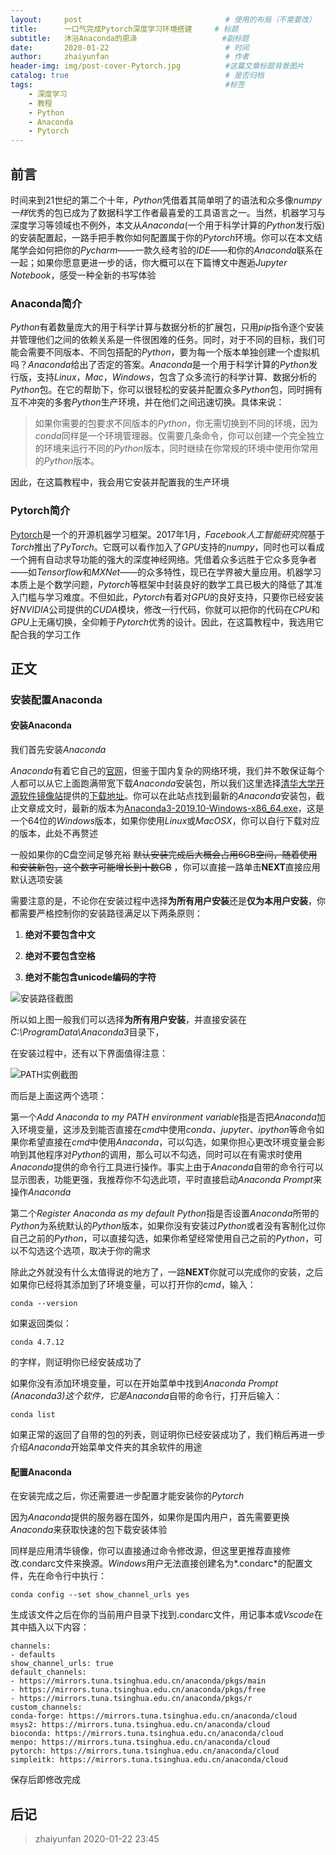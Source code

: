 ```yaml
---
layout:     post                                # 使用的布局（不需要改）
title:      一口气完成Pytorch深度学习环境搭建     # 标题 
subtitle:   沐浴Anaconda的恩泽                   #副标题
date:       2020-01-22                          # 时间
author:     zhaiyunfan                          # 作者
header-img: img/post-cover-Pytorch.jpg          #这篇文章标题背景图片
catalog: true                                   # 是否归档
tags:                                           #标签
    - 深度学习
    - 教程
    - Python
    - Anaconda
    - Pytorch
---
```

## 前言

时间来到21世纪的第二个十年，*Python*凭借着其简单明了的语法和众多像*numpy一样*优秀的包已成为了数据科学工作者最喜爱的工具语言之一。当然，机器学习与深度学习等领域也不例外，本文从*Anaconda*(一个用于科学计算的*Python*发行版)的安装配置起，一路手把手教你如何配置属于你的*Pytorch*环境。你可以在本文结尾学会如何把你的*Pycharm*——一款久经考验的*IDE*——和你的*Anaconda*联系在一起；如果你愿意更进一步的话，你大概可以在下篇博文中邂逅*Jupyter Notebook*，感受一种全新的书写体验

### Anaconda简介

*Python*有着数量庞大的用于科学计算与数据分析的扩展包，只用*pip*指令逐个安装并管理他们之间的依赖关系是一件很困难的任务。同时，对于不同的目标，我们可能会需要不同版本、不同包搭配的*Python*，要为每一个版本单独创建一个虚拟机吗？*Anaconda*给出了否定的答案。*Anaconda*是一个用于科学计算的*Python*发行版，支持*Linux*，*Mac*，*Windows*，包含了众多流行的科学计算、数据分析的*Python*包。在它的帮助下，你可以很轻松的安装并配置众多*Python*包，同时拥有互不冲突的多套*Python*生产环境，并在他们之间迅速切换。具体来说：

>如果你需要的包要求不同版本的*Python*，你无需切换到不同的环境，因为*conda*同样是一个环境管理器。仅需要几条命令，你可以创建一个完全独立的环境来运行不同的*Python*版本，同时继续在你常规的环境中使用你常用的*Python*版本。

因此，在这篇教程中，我会用它安装并配置我的生产环境

### Pytorch简介

[Pytorch](https://pytorch.org/)是一个的开源机器学习框架。2017年1月，*Facebook人工智能研究院*基于*Torch*推出了*PyTorch*。它既可以看作加入了*GPU*支持的*numpy*，同时也可以看成一个拥有自动求导功能的强大的深度神经网络。凭借着众多远胜于它众多竞争者——如*Tensorflow*和*MXNet*——的众多特性，现已在学界被大量应用。机器学习本质上是个数学问题，*Pytorch*等框架中封装良好的数学工具已极大的降低了其准入门槛与学习难度。不但如此，*Pytorch*有着对*GPU*的良好支持，只要你已经安装好*NVIDIA*公司提供的*CUDA*模块，修改一行代码，你就可以把你的代码在*CPU*和*GPU*上无痛切换，全仰赖于*Pytorch*优秀的设计。因此，在这篇教程中，我选用它配合我的学习工作

## 正文

### 安装配置Anaconda

#### 安装Anaconda

我们首先安装*Anaconda*

*Anaconda*有着它自己的[官网](https://www.anaconda.com/)，但鉴于国内复杂的网络环境，我们并不敢保证每个人都可以从它上面跑满带宽下载*Anaconda*安装包，所以我们这里选择[清华大学开源软件镜像站](https://mirror.tuna.tsinghua.edu.cn/)提供的[下载地址](https://mirrors.tuna.tsinghua.edu.cn/anaconda/archive/)。你可以在此站点找到最新的*Anaconda*安装包，截止文章成文时，最新的版本为[Anaconda3-2019.10-Windows-x86_64.exe](https://mirrors.tuna.tsinghua.edu.cn/anaconda/archive/Anaconda3-2019.10-Windows-x86_64.exe)，这是一个64位的*Windows*版本，如果你使用*Linux*或*MacOSX*，你可以自行下载对应的版本，此处不再赘述

一般如果你的C盘空间足够充裕 ~~默认安装完成后大概会占用6GB空间，随着使用和安装新包，这个数字可能增长到十数GB~~ ，你可以直接一路单击**NEXT**直接应用默认选项安装

需要注意的是，不论你在安装过程中选择**为所有用户安装**还是**仅为本用户安装**，你都需要严格控制你的安装路径满足以下两条原则：

1. **绝对不要包含中文**

2. **绝对不要包含空格**

3. **绝对不能包含unicode编码的字符**

![安装路径截图](http://123.57.11.126/sym/49c4caf1be5c2acdc6556918cfe435584d339df005cb0d5982186a9a56a16176.jpg)

所以如上图一般我们可以选择**为所有用户安装**，并直接安装在*C:\ProgramData\Anaconda3*目录下，

在安装过程中，还有以下界面值得注意：

![PATH实例截图](http://123.57.11.126/sym/eb37df49f90d7e0b908cc3b31e73f9466d5de31e1b28c5dffbec57976acebf3e.jpg)

而后是上面这两个选项：

第一个*Add Anaconda to my PATH environment variable*指是否把*Anaconda*加入环境变量，这涉及到能否直接在*cmd*中使用*conda、jupyter、ipython*等命令如果你希望直接在*cmd*中使用*Anaconda*，可以勾选，如果你担心更改环境变量会影响到其他程序对*Python*的调用，那么可以不勾选，同时可以在有需求时使用*Anaconda*提供的命令行工具进行操作。事实上由于*Anaconda*自带的命令行可以显示图表，功能更强，我推荐你不勾选此项，平时直接启动*Anaconda Prompt*来操作*Anaconda*

第二个*Register Anaconda as my default Python*指是否设置*Anaconda*所带的*Python*为系统默认的*Python*版本，如果你没有安装过*Python*或者没有客制化过你自己之前的*Python*，可以直接勾选，如果你希望经常使用自己之前的*Python*，可以不勾选这个选项，取决于你的需求

除此之外就没有什么太值得说的地方了，一路**NEXT**你就可以完成你的安装，之后如果你已经将其添加到了环境变量，可以打开你的*cmd*，输入：

    conda --version

如果返回类似：

    conda 4.7.12

的字样，则证明你已经安装成功了

如果你没有添加环境变量，可以在开始菜单中找到*Anaconda Prompt (Anaconda3)*这个软件，它是*Anaconda*自带的命令行，打开后输入：

    conda list

如果正常的返回了自带的包的列表，则证明你已经安装成功了，我们稍后再进一步介绍*Anaconda*开始菜单文件夹的其余软件的用途

#### 配置Anaconda

在安装完成之后，你还需要进一步配置才能安装你的*Pytorch*

因为*Anaconda*提供的服务器在国外，如果你是国内用户，首先需要更换*Anaconda*来获取快速的包下载安装体验

同样是应用清华镜像，你可以直接通过命令修改源，但这里更推荐直接修改.condarc文件来换源。*Windows*用户无法直接创建名为*.condarc*的配置文件，先在命令行中执行：

    conda config --set show_channel_urls yes

生成该文件之后在你的当前用户目录下找到.condarc文件，用记事本或*Vscode*在其中插入以下内容：

    channels:
    - defaults
    show_channel_urls: true
    default_channels:
    - https://mirrors.tuna.tsinghua.edu.cn/anaconda/pkgs/main
    - https://mirrors.tuna.tsinghua.edu.cn/anaconda/pkgs/free
    - https://mirrors.tuna.tsinghua.edu.cn/anaconda/pkgs/r
    custom_channels:
    conda-forge: https://mirrors.tuna.tsinghua.edu.cn/anaconda/cloud
    msys2: https://mirrors.tuna.tsinghua.edu.cn/anaconda/cloud
    bioconda: https://mirrors.tuna.tsinghua.edu.cn/anaconda/cloud
    menpo: https://mirrors.tuna.tsinghua.edu.cn/anaconda/cloud
    pytorch: https://mirrors.tuna.tsinghua.edu.cn/anaconda/cloud
    simpleitk: https://mirrors.tuna.tsinghua.edu.cn/anaconda/cloud

保存后即修改完成

## 后记

>zhaiyunfan 2020-01-22 23:45
